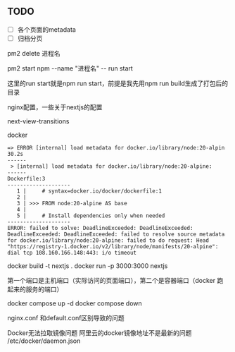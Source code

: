 ## TODO

- [ ] 各个页面的metadata
- [ ] 归档分页

pm2 delete 进程名

pm2 start npm --name "进程名" -- run start

这里的run start就是npm run start，前提是我先用npm run build生成了打包后的目录

nginx配置，一些关于nextjs的配置

next-view-transitions

docker

```
=> ERROR [internal] load metadata for docker.io/library/node:20-alpin  30.2s
------
 > [internal] load metadata for docker.io/library/node:20-alpine:
------
Dockerfile:3
--------------------
   1 |     # syntax=docker.io/docker/dockerfile:1
   2 |     
   3 | >>> FROM node:20-alpine AS base
   4 |     
   5 |     # Install dependencies only when needed
--------------------
ERROR: failed to solve: DeadlineExceeded: DeadlineExceeded: DeadlineExceeded: DeadlineExceeded: failed to resolve source metadata for docker.io/library/node:20-alpine: failed to do request: Head "https://registry-1.docker.io/v2/library/node/manifests/20-alpine": dial tcp 108.160.166.148:443: i/o timeout
```

docker build -t nextjs .
docker run -p 3000:3000 nextjs

第一个端口是主机端口（实际访问的页面端口），第二个是容器端口（docker 跑起来的服务的端口）

docker compose up -d
docker compose down

nginx.conf 和default.conf区别导致的问题

Docker无法拉取镜像问题 阿里云的docker镜像地址不是最新的问题 /etc/docker/daemon.json